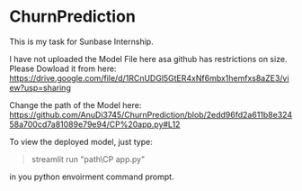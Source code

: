 # ChurnPrediction
This is my task for Sunbase Internship.

I have not uploaded the Model File here asa github has restrictions on size. Please Dowload it from here:
https://drive.google.com/file/d/1RCnUDGl5GtER4xNf6mbx1hemfxs8aZE3/view?usp=sharing

Change the path of the Model here:
https://github.com/AnuDi3745/ChurnPrediction/blob/2edd96fd2a611b8e32458a700cd7a81089e79e94/CP%20app.py#L12

To view the deployed model, just type:

> streamlit run "path\CP app.py"

in you python envoirment command prompt.
